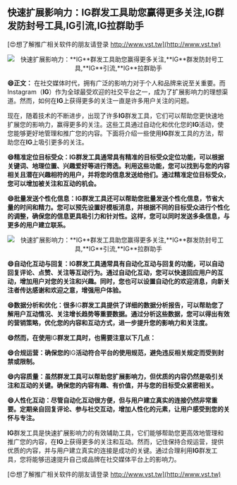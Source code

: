 ## **快速扩展影响力：**IG**群发工具助您赢得更多关注,**IG**群发防封号工具,**IG**引流,**IG**拉群助手**

[😍想了解推广相关软件的朋友请登录 http://www.vst.tw](http://www.vst.tw)

 <center><img src="https://vst.tw/MP4/tuiguang/png/7.png" alt="快速扩展影响力：**IG**群发工具助您赢得更多关注,**IG**群发防封号工具,**IG**引流,**IG**拉群助手"></center>

**😄正文：**
在社交媒体时代，拥有广泛的影响力对于个人和品牌来说至关重要。而Instagram（**IG**）作为全球最受欢迎的社交平台之一，成为了扩展影响力的理想渠道。然而，如何在**IG**上获得更多的关注一直是许多用户关注的问题。

现在，随着技术的不断进步，出现了许多**IG**群发工具，它们可以帮助您更快速地扩展您的影响力，赢得更多的关注。这些工具通过自动化和优化您的**IG**活动，使您能够更好地管理和推广您的内容。下面将介绍一些使用**IG**群发工具的方法，帮助您在**IG**上吸引更多的关注。

**😄精准定位目标受众：**IG**群发工具通常具有精准的目标受众定位功能，可以根据关键词、地理位置、兴趣爱好等进行筛选。利用这些功能，您可以找到与您的内容相关且潜在兴趣相符的用户，并将您的信息发送给他们。通过精准定位目标受众，您可以增加被关注和互动的机会。**

**😄批量发送个性化信息：**IG**群发工具还可以帮助您批量发送个性化信息，节省大量的时间和精力。您可以预先设置好模板消息，并根据不同的目标受众进行个性化的调整，确保您的信息更具吸引力和针对性。这样，您可以同时发送多条信息，与更多的用户建立联系。**

 <center><img src="https://vst.tw/MP4/tuiguang/png/8.png" alt="快速扩展影响力：**IG**群发工具助您赢得更多关注,**IG**群发防封号工具,**IG**引流,**IG**拉群助手"></center>

**😄自动化互动与回复：**IG**群发工具通常具有自动化互动与回复的功能，可以自动回复评论、点赞、关注等互动行为。通过自动化互动，您可以快速回应用户的互动，增加用户对您的关注和兴趣。同时，您也可以设置自动化的欢迎消息，向新关注者传达感谢和欢迎之意，增强用户体验。**

**😄数据分析和优化：很多**IG**群发工具提供了详细的数据分析报告，可以帮助您了解用户互动情况、关注增长趋势等重要数据。通过分析这些数据，您可以得出有效的营销策略，优化您的内容和互动方式，进一步提升您的影响力和关注度。**

**😄然而，在使用**IG**群发工具时，也需要注意以下几点：**

**😄合规运营：确保您的**IG**活动符合平台的使用规范，避免违反相关规定而受到封禁或限制。**

**😄内容质量：虽然群发工具可以帮助您扩展影响力，但优质的内容仍然是吸引关注和互动的关键。确保您的内容有趣、有价值，并与您的目标受众紧密相关。**

**😄人性化互动：尽管自动化互动很方便，但与用户建立真实的连接仍然非常重要。定期亲自回复评论、参与社交互动，增加人性化的元素，让用户感受到您的关怀与专注。**

**IG**群发工具是快速扩展影响力的有效辅助工具，它们能够帮助您更高效地管理和推广您的内容，在**IG**上获得更多的关注和互动。然而，记住保持合规运营，提供优质的内容，并与用户建立真实的连接是成功的关键。通过合理利用**IG**群发工具，您将能够迅速提升自己或品牌在社交媒体平台上的影响力。

[😍想了解推广相关软件的朋友请登录 http://www.vst.tw](http://www.vst.tw)



